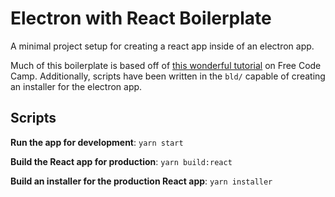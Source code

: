 # Electron with React Boilerplate

A minimal project setup for creating a react app inside of an electron app.

Much of this boilerplate is based off of [this wonderful tutorial](https://www.freecodecamp.org/news/building-an-electron-application-with-create-react-app-97945861647c) on Free Code Camp. Additionally, scripts have been written in the `bld/` capable of creating an installer for the electron app.

## Scripts

**Run the app for development**: `yarn start`

**Build the React app for production**: `yarn build:react`

**Build an installer for the production React app**: `yarn installer`
